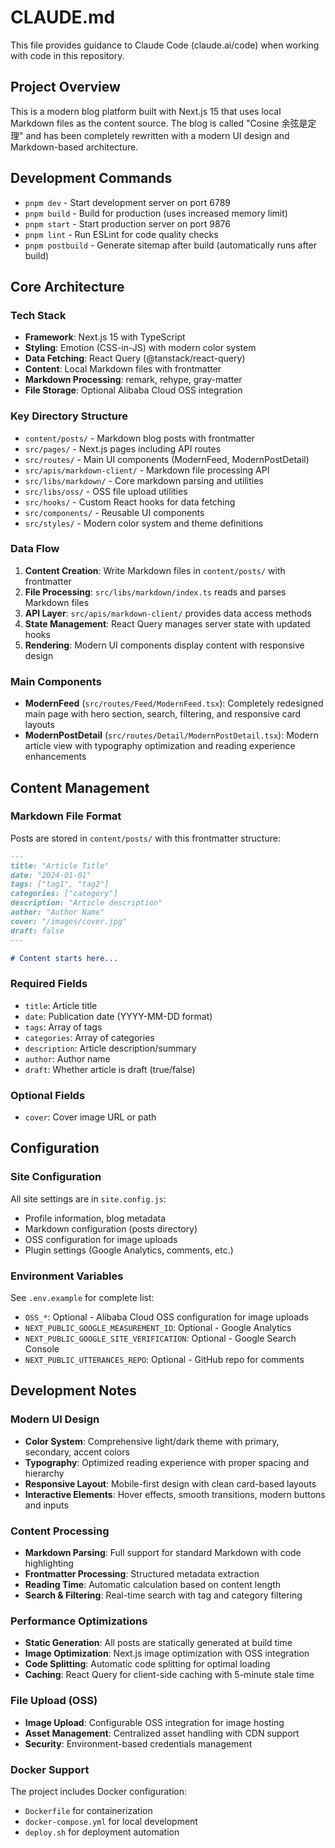 # CLAUDE.md

This file provides guidance to Claude Code (claude.ai/code) when working with code in this repository.

## Project Overview

This is a modern blog platform built with Next.js 15 that uses local Markdown files as the content source. The blog is called "Cosine 余弦是定理" and has been completely rewritten with a modern UI design and Markdown-based architecture.

## Development Commands

- `pnpm dev` - Start development server on port 6789
- `pnpm build` - Build for production (uses increased memory limit)
- `pnpm start` - Start production server on port 9876
- `pnpm lint` - Run ESLint for code quality checks
- `pnpm postbuild` - Generate sitemap after build (automatically runs after build)

## Core Architecture

### Tech Stack
- **Framework**: Next.js 15 with TypeScript
- **Styling**: Emotion (CSS-in-JS) with modern color system
- **Data Fetching**: React Query (@tanstack/react-query)
- **Content**: Local Markdown files with frontmatter
- **Markdown Processing**: remark, rehype, gray-matter
- **File Storage**: Optional Alibaba Cloud OSS integration

### Key Directory Structure
- `content/posts/` - Markdown blog posts with frontmatter
- `src/pages/` - Next.js pages including API routes
- `src/routes/` - Main UI components (ModernFeed, ModernPostDetail)
- `src/apis/markdown-client/` - Markdown file processing API
- `src/libs/markdown/` - Core markdown parsing and utilities
- `src/libs/oss/` - OSS file upload utilities
- `src/hooks/` - Custom React hooks for data fetching
- `src/components/` - Reusable UI components
- `src/styles/` - Modern color system and theme definitions

### Data Flow
1. **Content Creation**: Write Markdown files in `content/posts/` with frontmatter
2. **File Processing**: `src/libs/markdown/index.ts` reads and parses Markdown files
3. **API Layer**: `src/apis/markdown-client/` provides data access methods
4. **State Management**: React Query manages server state with updated hooks
5. **Rendering**: Modern UI components display content with responsive design

### Main Components
- **ModernFeed** (`src/routes/Feed/ModernFeed.tsx`): Completely redesigned main page with hero section, search, filtering, and responsive card layouts
- **ModernPostDetail** (`src/routes/Detail/ModernPostDetail.tsx`): Modern article view with typography optimization and reading experience enhancements

## Content Management

### Markdown File Format
Posts are stored in `content/posts/` with this frontmatter structure:
```markdown
---
title: "Article Title"
date: "2024-01-01"
tags: ["tag1", "tag2"]
categories: ["category"]
description: "Article description"
author: "Author Name"
cover: "/images/cover.jpg"
draft: false
---

# Content starts here...
```

### Required Fields
- `title`: Article title
- `date`: Publication date (YYYY-MM-DD format)
- `tags`: Array of tags
- `categories`: Array of categories
- `description`: Article description/summary
- `author`: Author name
- `draft`: Whether article is draft (true/false)

### Optional Fields
- `cover`: Cover image URL or path

## Configuration

### Site Configuration
All site settings are in `site.config.js`:
- Profile information, blog metadata
- Markdown configuration (posts directory)
- OSS configuration for image uploads
- Plugin settings (Google Analytics, comments, etc.)

### Environment Variables
See `.env.example` for complete list:
- `OSS_*`: Optional - Alibaba Cloud OSS configuration for image uploads
- `NEXT_PUBLIC_GOOGLE_MEASUREMENT_ID`: Optional - Google Analytics
- `NEXT_PUBLIC_GOOGLE_SITE_VERIFICATION`: Optional - Google Search Console
- `NEXT_PUBLIC_UTTERANCES_REPO`: Optional - GitHub repo for comments

## Development Notes

### Modern UI Design
- **Color System**: Comprehensive light/dark theme with primary, secondary, accent colors
- **Typography**: Optimized reading experience with proper spacing and hierarchy
- **Responsive Layout**: Mobile-first design with clean card-based layouts
- **Interactive Elements**: Hover effects, smooth transitions, modern buttons and inputs

### Content Processing
- **Markdown Parsing**: Full support for standard Markdown with code highlighting
- **Frontmatter Processing**: Structured metadata extraction
- **Reading Time**: Automatic calculation based on content length
- **Search & Filtering**: Real-time search with tag and category filtering

### Performance Optimizations
- **Static Generation**: All posts are statically generated at build time
- **Image Optimization**: Next.js image optimization with OSS integration
- **Code Splitting**: Automatic code splitting for optimal loading
- **Caching**: React Query for client-side caching with 5-minute stale time

### File Upload (OSS)
- **Image Upload**: Configurable OSS integration for image hosting
- **Asset Management**: Centralized asset handling with CDN support
- **Security**: Environment-based credentials management

### Docker Support
The project includes Docker configuration:
- `Dockerfile` for containerization
- `docker-compose.yml` for local development
- `deploy.sh` for deployment automation